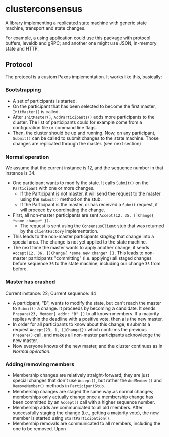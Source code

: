 # clusterconsensus

A library implementing a replicated state machine with generic state machine, transport and state changes.

For example, a using application could use this package with protocol buffers, leveldb and gRPC; and another
one might use JSON, in-memory state and HTTP.

## Protocol

The protocol is a custom Paxos implementation. It works like this, basically:

### Bootstrapping

* A set of participants is started. 
* On the participant that has been selected to become the first master, `InitMaster()` is called.
* After `InitMaster()`, `AddParticipants()` adds more participants to the cluster. The list of participants
  could for example come from a configuration file or command line flags.
* Then, the cluster should be up and running. Now, on any participant, `Submit()` can be called to submit
  changes to the state machine. Those changes are replicated through the master. (see next section)

### Normal operation

We assume that the current instance is 12, and the sequence number in that instance is 34.

* One participant wants to modify the state. It calls `Submit()` on the `Participant` with one or more changes.
    * If the Participant is not master, it will send the request to the master using the `Submit()` method on the stub.
    * If the Participant is the master, or has received a `Submit` request, it will proceed by coordinating the change.
* First, all non-master participants are sent `Accept(12, 35, []Change{ *some change* })`.
    * The request is sent using the `ConsensusClient` stub that was returned by the `ClientFactory` implementation.
* This leads to the non-master participants *staging* that change into a special area. The change is not yet applied to the state machine.
* The next time the master wants to apply another change, it sends `Accept(12, 36, []Change{ *some new change* })`. This leads
  to non-master participants "committing" (i.e. applying) all staged changes before sequence `36` to the state machine, including
  our change `35` from before.

### Master has crashed

Current instance: 22; Current sequence: 44

* A participant, "B", wants to modify the state, but can't reach the master to `Submit()` a change. It proceeds by
  becoming a candidate. It sends `Prepare(23, Member{ addr: "B" })` to all known members. If a majority replies within
  the deadline with a positive vote, then `B` is the new master.
* In order for all participants to know about this change, `B` submits a request `Accept(23, 1, []Change{})` which confirms
  the previous `Prepare()` call, and makes all non-master participants acknowledge the new master.
* Now everyone knows of the new master, and the cluster continues as in *Normal operation*.

### Adding/removing members

* Membership changes are relatively straight-forward; they are just special changes that don't use `Accept()`, but rather
  the `AddMember()` and `RemoveMember()` methods in `ParticipantStub`.
* Membership changes are staged the same way as normal changes; memberships only actually change once a membership change
  has been committed by an `Accept()` call with a higher sequence number.
* Membership adds are communicated to all old members. After successfully staging the change (i.e., getting a majority vote),
  the new member is started using `StartParticipation()`.
* Membership removals are communicated to all members, including the one to be removed. Upon 

